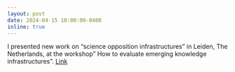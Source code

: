 ```yaml
---
layout: post
date: 2024-04-15 10:00:00-0400
inline: true
---
```


I presented new work on “science opposition infrastructures” in Leiden, The Netherlands, at the workshop” How to evaluate emerging knowledge infrastructures”. [Link](https://www.lorentzcenter.nl/how-to-evaluate-emerging-knowledge-infrastructures.html)